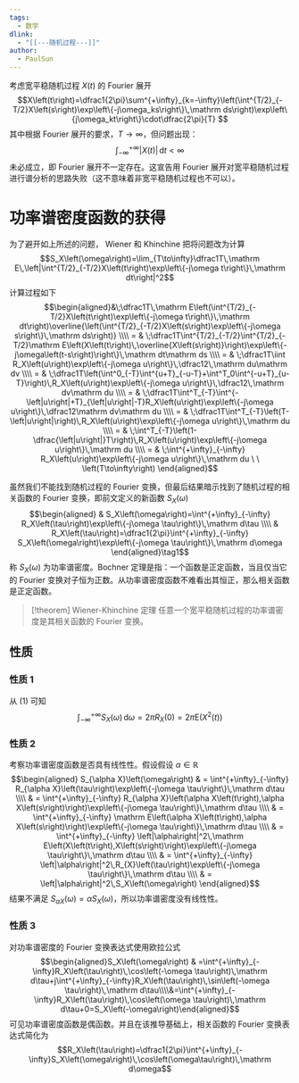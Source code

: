 ```yaml
---
tags:
  - 数学
dlink:
  - "[[---随机过程---]]"
author:
  - PaulSun
---
```

考虑宽平稳随机过程 $X\left(t\right)$ 的 Fourier 展开
$$X\left(t\right)=\dfrac1{2\pi}\sum^{+\infty}_{k=-\infty}\left(\int^{T/2}_{-T/2}X\left(s\right)\exp\left\{-j\omega_ks\right\}\,\mathrm ds\right)\exp\left\{j\omega_kt\right\}\cdot\dfrac{2\pi}{T}
$$
其中根据 Fourier 展开的要求，$T\to\infty$，但问题出现：
$$\int^{+\infty}_{-\infty}\left|X\left(t\right)\right|\,\mathrm dt<\infty$$
未必成立，即 Fourier 展开不一定存在。这宣告用 Fourier 展开对宽平稳随机过程进行谱分析的思路失败（这不意味着非宽平稳随机过程也不可以）。

# 功率谱密度函数的获得

为了避开如上所述的问题， Wiener 和 Khinchine 把将问题改为计算
$$S_X\left(\omega\right)=\lim_{T\to\infty}\dfrac1T\,\mathrm E\,\left|\int^{T/2}_{-T/2}X\left(t\right)\exp\left\{-j\omega t\right\}\,\mathrm dt\right|^2$$
计算过程如下
$$\begin{aligned}&\;\dfrac1T\,\mathrm E\left(\int^{T/2}_{-T/2}X\left(t\right)\exp\left\{-j\omega t\right\}\,\mathrm dt\right)\overline{\left(\int^{T/2}_{-T/2}X\left(s\right)\exp\left\{-j\omega s\right\}\,\mathrm ds\right)}
\\\\ = & \;\dfrac1T\int^{T/2}_{-T/2}\int^{T/2}_{-T/2}\mathrm E\left(X\left(t\right)\,\overline{X\left(s\right)}\right)\exp\left\{-j\omega\left(t-s\right)\right\}\,\mathrm dt\mathrm ds
\\\\ = & \;\dfrac1T\iint R_X\left(u\right)\exp\left\{-j\omega u\right\}\,\dfrac12\,\mathrm du\mathrm dv
\\\\ = & \;\dfrac1T\left(\int^0_{-T}\int^{u+T}_{-u-T}+\int^T_0\int^{-u+T}_{u-T}\right)\,R_X\left(u\right)\exp\left\{-j\omega u\right\}\,\dfrac12\,\mathrm dv\mathrm du
\\\\ = & \;\dfrac1T\int^T_{-T}\int^{-\left|u\right|+T}_{\left|u\right|-T}R_X\left(u\right)\exp\left\{-j\omega u\right\}\,\dfrac12\mathrm dv\mathrm du
\\\\ = & \;\dfrac1T\int^T_{-T}\left(T-\left|u\right|\right)\,R_X\left(u\right)\exp\left\{-j\omega u\right\}\,\mathrm du
\\\\ = & \;\int^T_{-T}\left(1-\dfrac{\left|u\right|}T\right)\,R_X\left(u\right)\exp\left\{-j\omega u\right\}\,\mathrm du
\\\\ = & \;\int^{+\infty}_{-\infty} R_X\left(u\right)\exp\left\{-j\omega u\right\}\,\mathrm du \ \ \left(T\to\infty\right)
\end{aligned}$$

虽然我们不能找到随机过程的 Fourier 变换，但最后结果暗示找到了随机过程的相关函数的 Fourier 变换，即前文定义的新函数 $S_X\left(\omega\right)$
$$\begin{aligned}
& S_X\left(\omega\right)=\int^{+\infty}_{-\infty} R_X\left(\tau\right)\exp\left\{-j\omega \tau\right\}\,\mathrm d\tau
\\\\ & R_X\left(\tau\right)=\dfrac1{2\pi}\int^{+\infty}_{-\infty} S_X\left(\omega\right)\exp\left\{-j\omega \tau\right\}\,\mathrm d\omega
\end{aligned}\tag1$$
称 $S_X\left(\omega\right)$ 为功率谱密度。Bochner 定理是指：一个函数是正定函数，当且仅当它的 Fourier 变换对子恒为正数。从功率谱密度函数不难看出其恒正，那么相关函数是正定函数。

> [!theorem] Wiener-Khinchine 定理
> 任意一个宽平稳随机过程的功率谱密度是其相关函数的 Fourier 变换。


## 性质

### 性质 1

从 (1) 可知
$$\int^{+\infty}_{-\infty} S_X\left(\omega\right)\,\mathrm d\omega =2\pi R_X\left(0\right)=2\pi\mathrm E\left(X^2\left(t\right)\right)$$

### 性质 2

考察功率谱密度函数是否具有线性性。假设假设 $\alpha\in\mathbb R$
$$\begin{aligned}
S_{\alpha X}\left(\omega\right) & = \int^{+\infty}_{-\infty} R_{\alpha X}\left(\tau\right)\exp\left\{-j\omega \tau\right\}\,\mathrm d\tau
\\\\ & = \int^{+\infty}_{-\infty} R_{\alpha X}\left(\alpha X\left(t\right),\alpha X\left(s\right)\right)\exp\left\{-j\omega \tau\right\}\,\mathrm d\tau
\\\\ & = \int^{+\infty}_{-\infty} \mathrm E\left(\alpha X\left(t\right),\alpha X\left(s\right)\right)\exp\left\{-j\omega \tau\right\}\,\mathrm d\tau
\\\\ & = \int^{+\infty}_{-\infty} \left|\alpha\right|^2\,\mathrm E\left(X\left(t\right),X\left(s\right)\right)\exp\left\{-j\omega \tau\right\}\,\mathrm d\tau
\\\\ & = \int^{+\infty}_{-\infty} \left|\alpha\right|^2\,R_{X}\left(\tau\right)\exp\left\{-j\omega \tau\right\}\,\mathrm d\tau
\\\\ & = \left|\alpha\right|^2\,S_X\left(\omega\right)
\end{aligned}$$
结果不满足 $S_{\alpha X}\left(\omega\right)=\alpha S_X\left(\omega\right)$，所以功率谱密度没有线性性。

### 性质 3

对功率谱密度的 Fourier 变换表达式使用欧拉公式
$$\begin{aligned}S_X\left(\omega\right) & =\int^{+\infty}_{-\infty}R_X\left(\tau\right)\,\cos\left(-\omega \tau\right)\,\mathrm d\tau+j\int^{+\infty}_{-\infty}R_X\left(\tau\right)\,\sin\left(-\omega \tau\right)\,\mathrm d\tau\\\\&=\int^{+\infty}_{-\infty}R_X\left(\tau\right)\,\cos\left(\omega \tau\right)\,\mathrm d\tau+0=S_X\left(-\omega\right)\end{aligned}$$
可见功率谱密度函数是偶函数。并且在该推导基础上，相关函数的 Fourier 变换表达式简化为
$$R_X\left(\tau\right)=\dfrac1{2\pi}\int^{+\infty}_{-\infty}S_X\left(\omega\right)\,\cos\left(\omega\tau\right)\,\mathrm d\omega$$